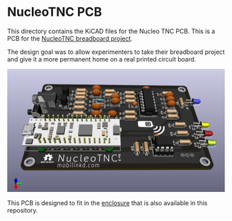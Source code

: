 # NucleoTNC PCB

This directory contains the KiCAD files for the Nucleo TNC PCB.  This is a PCB
for the [NucleoTNC breadboard project](http://www.mobilinkd.com/2019/06/24/nucleotnc/).

The design goal was to allow experimenters to take their breadboard project and give
it a more permanent home on a real printed circuit board.

![NucleoTNC PCB](KiCAD/Nucleo32TNC.png)

This PCB is designed to fit in the [enclosure](../Enclosure/README.md) that is also
available in this repository.


